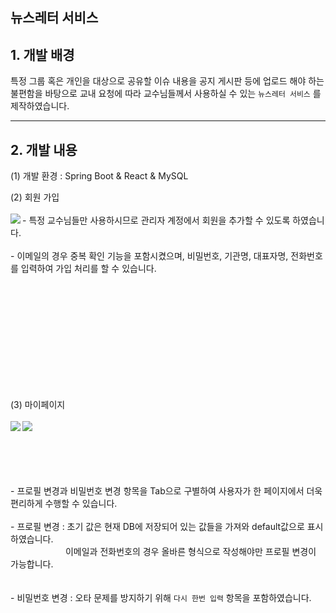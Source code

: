 <h2> 뉴스레터 서비스 </h2>

## 1. 개발 배경
특정 그룹 혹은 개인을 대상으로 공유할 이슈 내용을 공지 게시판 등에 업로드 해야 하는 불편함을 바탕으로 교내 요청에 따라 교수님들께서 사용하실 수 있는 `뉴스레터 서비스` 를 제작하였습니다.

---------------------

## 2. 개발 내용
(1) 개발 환경 : Spring Boot & React & MySQL


(2) 회원 가입
<br><br>
<img src="https://user-images.githubusercontent.com/54324782/164892629-1799f221-6150-459e-b8c0-cdaa51611c61.png" align="left">
    - 특정 교수님들만 사용하시므로 관리자 계정에서 회원을 추가할 수 있도록 하였습니다.
    <br><br>
    - 이메일의 경우 중복 확인 기능을 포함시켰으며, 비밀번호, 기관명, 대표자명, 전화번호를 입력하여 가입 처리를 할 수 있습니다.
    
<br><br><br><br><br><br><br><br><br><br>
    
(3) 마이페이지
<br><br>
<img src="https://user-images.githubusercontent.com/54324782/164892872-14a7639b-86e0-47dc-804e-708bb96baa37.png" align="left">
<img src="https://user-images.githubusercontent.com/54324782/164893000-446250cd-1911-4bb3-95be-52c723a09933.png">
<br><br><br><br><br><br>
    - 프로필 변경과 비밀번호 변경 항목을 Tab으로 구별하여 사용자가 한 페이지에서 더욱 편리하게 수행할 수 있습니다.
    <br><br>
    - 프로필 변경 : 초기 값은 현재 DB에 저장되어 있는 값들을 가져와 default값으로 표시하였습니다.<br>
                        이메일과 전화번호의 경우 올바른 형식으로 작성해야만 프로필 변경이 가능합니다.  
    <br><br>
    - 비밀번호 변경 : 오타 문제를 방지하기 위해 `다시 한번 입력` 항목을 포함하였습니다.
    
<br><br><br><br><br><br><br><br><br><br>


